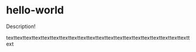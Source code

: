 # hello-world
Description!

texttexttexttexttexttexttexttexttexttexttexttexttexttexttexttexttexttexttexttexttext
